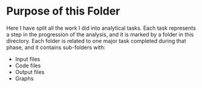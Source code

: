# Purpose of this Folder

Here I have split all the work I did into analytical tasks. Each task represents a step in the progression of the analysis, and it is marked by a folder in this directory. 
Each folder is related to one major task completed during that phase, and it contains sub-folders with:
  - Input files
  - Code files
  - Output files
  - Graphs
